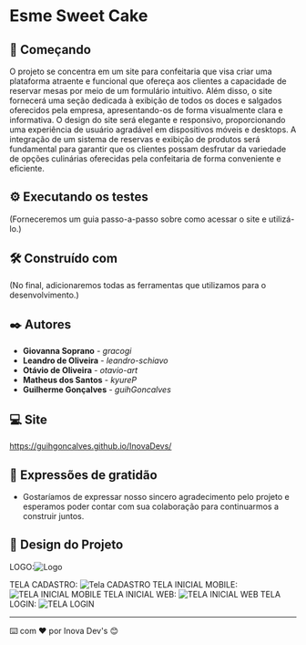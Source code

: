 # Esme Sweet Cake

## 🚀 Começando

O projeto se concentra em um site para confeitaria que visa criar uma plataforma atraente e funcional que ofereça aos clientes a capacidade de reservar mesas por meio de um formulário intuitivo. Além disso, o site fornecerá uma seção dedicada à exibição de todos os doces e salgados oferecidos pela empresa, apresentando-os de forma visualmente clara e informativa. O design do site será elegante e responsivo, proporcionando uma experiência de usuário agradável em dispositivos móveis e desktops. A integração de um sistema de reservas e exibição de produtos será fundamental para garantir que os clientes possam desfrutar da variedade de opções culinárias oferecidas pela confeitaria de forma conveniente e eficiente.

## ⚙️ Executando os testes

(Forneceremos um guia passo-a-passo sobre como acessar o site e utilizá-lo.)

## 🛠️ Construído com

(No final, adicionaremos todas as ferramentas que utilizamos para o desenvolvimento.)

## ✒️ Autores

* **Giovanna Soprano** - *gracogi* 
* **Leandro de Oliveira** - *leandro-schiavo*
* **Otávio de Oliveira** - *otavio-art*
* **Matheus dos Santos** - *kyureP*
* **Guilherme Gonçalves** - *guihGoncalves*

## 💻 Site
<https://guihgoncalves.github.io/InovaDevs/>

## 🎁 Expressões de gratidão

* Gostaríamos de expressar nosso sincero agradecimento pelo projeto e esperamos poder contar com sua colaboração para continuarmos a construir juntos.

## 🎨 Design do Projeto

LOGO:![Logo](https://github.com/user-attachments/assets/d188d329-720c-462c-ad09-bd288f6df39d)


TELA CADASTRO: ![Tela CADASTRO](https://github.com/user-attachments/assets/95125408-3540-4f2e-a024-ac5ad8bc2354)
TELA INICIAL MOBILE: ![TELA INICIAL MOBILE](https://github.com/user-attachments/assets/a605e378-fef5-4de5-8b84-8c801f9b8174)
TELA INICIAL WEB: ![TELA INICIAL WEB](https://github.com/user-attachments/assets/addd84ef-cfa9-458a-b0c9-682edf3d878f)
TELA LOGIN: ![TELA LOGIN](https://github.com/user-attachments/assets/3503b818-3120-49a3-8662-e84aee489676)

---
⌨️ com ❤️ por Inova Dev's 😊
